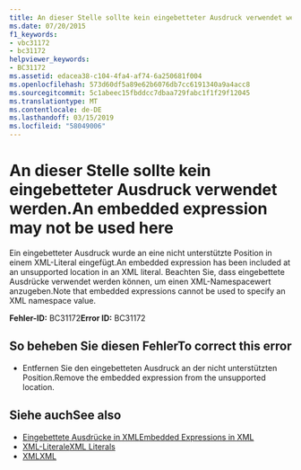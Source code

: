 ```yaml
---
title: An dieser Stelle sollte kein eingebetteter Ausdruck verwendet werden.
ms.date: 07/20/2015
f1_keywords:
- vbc31172
- bc31172
helpviewer_keywords:
- BC31172
ms.assetid: edacea38-c104-4fa4-af74-6a250681f004
ms.openlocfilehash: 573d60df5a89e62b6076db7cc6191340a9a4acc8
ms.sourcegitcommit: 5c1abeec15fbddcc7dbaa729fabc1f1f29f12045
ms.translationtype: MT
ms.contentlocale: de-DE
ms.lasthandoff: 03/15/2019
ms.locfileid: "58049006"
---
```

# <a name="an-embedded-expression-may-not-be-used-here"></a><span data-ttu-id="1fcdc-102">An dieser Stelle sollte kein eingebetteter Ausdruck verwendet werden.</span><span class="sxs-lookup"><span data-stu-id="1fcdc-102">An embedded expression may not be used here</span></span>
<span data-ttu-id="1fcdc-103">Ein eingebetteter Ausdruck wurde an eine nicht unterstützte Position in einem XML-Literal eingefügt.</span><span class="sxs-lookup"><span data-stu-id="1fcdc-103">An embedded expression has been included at an unsupported location in an XML literal.</span></span> <span data-ttu-id="1fcdc-104">Beachten Sie, dass eingebettete Ausdrücke verwendet werden können, um einen XML-Namespacewert anzugeben.</span><span class="sxs-lookup"><span data-stu-id="1fcdc-104">Note that embedded expressions cannot be used to specify an XML namespace value.</span></span>  
  
 <span data-ttu-id="1fcdc-105">**Fehler-ID:** BC31172</span><span class="sxs-lookup"><span data-stu-id="1fcdc-105">**Error ID:** BC31172</span></span>  
  
## <a name="to-correct-this-error"></a><span data-ttu-id="1fcdc-106">So beheben Sie diesen Fehler</span><span class="sxs-lookup"><span data-stu-id="1fcdc-106">To correct this error</span></span>  
  
-   <span data-ttu-id="1fcdc-107">Entfernen Sie den eingebetteten Ausdruck an der nicht unterstützten Position.</span><span class="sxs-lookup"><span data-stu-id="1fcdc-107">Remove the embedded expression from the unsupported location.</span></span>  
  
## <a name="see-also"></a><span data-ttu-id="1fcdc-108">Siehe auch</span><span class="sxs-lookup"><span data-stu-id="1fcdc-108">See also</span></span>

- [<span data-ttu-id="1fcdc-109">Eingebettete Ausdrücke in XML</span><span class="sxs-lookup"><span data-stu-id="1fcdc-109">Embedded Expressions in XML</span></span>](../../visual-basic/programming-guide/language-features/xml/embedded-expressions-in-xml.md)
- [<span data-ttu-id="1fcdc-110">XML-Literale</span><span class="sxs-lookup"><span data-stu-id="1fcdc-110">XML Literals</span></span>](../../visual-basic/language-reference/xml-literals/index.md)
- [<span data-ttu-id="1fcdc-111">XML</span><span class="sxs-lookup"><span data-stu-id="1fcdc-111">XML</span></span>](../../visual-basic/programming-guide/language-features/xml/index.md)
